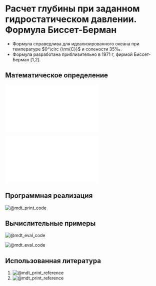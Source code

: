 # Расчет глубины при заданном гидростатическом давлении. Формула Биссет-Берман

- Формула справедлива для идеализированного океана при температуре $0^\circ {\rm{C}}$ и солености $35‰$.
- Формула разработана приблизительно в 1971 г, фирмой Биссет-Берман [1,2].

## Математическое определение

![@mdt_print_equation_boxed](include/pressure_to_depth_sea_bisset.tex)

![@mdt_print_markdown](include/pressure_to_depth_sea_bisset_args.md)


## Программная реализация

![@mdt_print_code]($/sonar-m/toolbox/pressure_to_depth_sea_bisset.m)

## Вычислительные примеры

![@mdt_eval_code]($/sonar-m/example/pressure_to_depth_sea_bisset_ex_1.m)

![@mdt_eval_code]($/sonar-m/example/pressure_to_depth_sea_bisset_ex_2.m)

## Использованная литература

1. ![@mdt_print_reference]($/reference/leroy1998depthpressure.enw)
1. ![@mdt_print_reference]($/reference/bisset1971instruction.enw)
